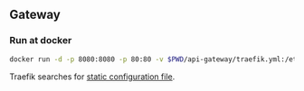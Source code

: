 ## Gateway

### Run at docker

```bash
docker run -d -p 8080:8080 -p 80:80 -v $PWD/api-gateway/traefik.yml:/etc/traefik/traefik.yml traefik:v3.1
```

Traefik searches for [static configuration file](https://doc.traefik.io/traefik/getting-started/configuration-overview/#configuration-file).
